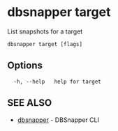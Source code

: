 # dbsnapper target

List snapshots for a target

```
dbsnapper target [flags]
```

## Options

```
  -h, --help   help for target
```

## SEE ALSO

* [dbsnapper](/cmd/dbsnapper/)	 - DBSnapper CLI

